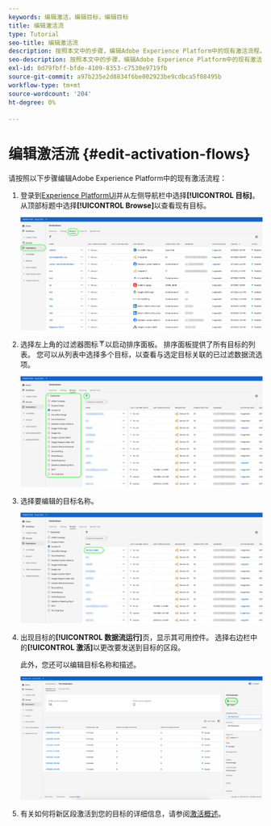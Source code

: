 ```yaml
---
keywords: 编辑激活，编辑目标，编辑目标
title: 编辑激活流
type: Tutorial
seo-title: 编辑激活流
description: 按照本文中的步骤，编辑Adobe Experience Platform中的现有激活流程。
seo-description: 按照本文中的步骤，编辑Adobe Experience Platform中的现有激活流程。
exl-id: 0d79fbff-bfde-4109-8353-c7530e9719fb
source-git-commit: a97b235e2d8834f6be002923be9cdbca5f08495b
workflow-type: tm+mt
source-wordcount: '204'
ht-degree: 0%

---
```


# 编辑激活流 {#edit-activation-flows}

请按照以下步骤编辑Adobe Experience Platform中的现有激活流程：

1. 登录到[Experience PlatformUI](https://platform.adobe.com/)并从左侧导航栏中选择&#x200B;**[!UICONTROL 目标]**。 从顶部标题中选择&#x200B;**[!UICONTROL Browse]**&#x200B;以查看现有目标。

   ![浏览目标](../assets/ui/edit-activation/browse-destinations.png)

2. 选择左上角的过滤器图标![过滤器图标](../assets/ui/edit-activation/filter.png)以启动排序面板。 排序面板提供了所有目标的列表。 您可以从列表中选择多个目标，以查看与选定目标关联的已过滤数据流选项。

   ![筛选目标](../assets/ui/edit-activation/filter-destinations.png)

3. 选择要编辑的目标名称。

   ![选择目标](../assets/ui/edit-activation/destination-select.png)

4. 出现目标的&#x200B;**[!UICONTROL 数据流运行]**&#x200B;页，显示其可用控件。 选择右边栏中的&#x200B;**[!UICONTROL 激活]**&#x200B;以更改要发送到目标的区段。

   此外，您还可以编辑目标名称和描述。

   ![目标详细信息](../assets/ui/edit-activation/destination-details.png)

5. 有关如何将新区段激活到您的目标的详细信息，请参阅[激活概述](activation-overview.md)。

